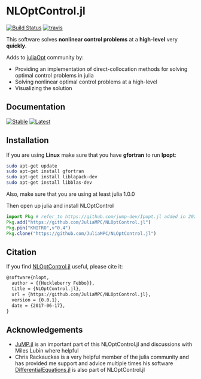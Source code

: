 # NLOptControl.jl

[![Build Status](https://ci.appveyor.com/api/projects/status/f480ahs29c85m6ne?svg=true)](https://ci.appveyor.com/project/huckl3b3rry87/nloptcontrol-jl)
[![travis](https://travis-ci.org/JuliaMPC/NLOptControl.jl.svg?branch=master)](https://travis-ci.org/JuliaMPC/NLOptControl.jl)

This software solves **nonlinear control problems** at a **high-level** very **quickly**.

Adds to [juliaOpt](http://www.juliaopt.org/) community by:

* Providing an implementation of direct-collocation methods for solving optimal control problems in julia
* Solving nonlinear optimal control problems at a high-level
* Visualizing the solution

## Documentation

[![Stable](https://img.shields.io/badge/docs-stable-blue.svg)](https://juliampc.github.io/NLOptControl.jl/stable/)
[![Latest](https://img.shields.io/badge/docs-latest-blue.svg)](https://juliampc.github.io/NLOptControl.jl/latest/)

## Installation

If you are using **Linux** make sure that you have **gfortran** to run **Ipopt**:

```bash
sudo apt-get update
sudo apt-get install gfortran
sudo apt-get install liblapack-dev
sudo apt-get install libblas-dev
```

Also, make sure that you are using at least julia 1.0.0

Then open up julia and install NLOptControl

```julia
import Pkg # refer_to https://github.com/jump-dev/Ipopt.jl added in 20220420
Pkg.add("https://github.com/JuliaMPC/NLOptControl.jl")
Pkg.pin("KNITRO",v"0.4")
Pkg.clone("https://github.com/JuliaMPC/NLOptControl.jl")
```

## Citation

If you find [NLOptControl.jl](https://github.com/JuliaMPC/NLOptControl.jl) useful, please cite it:

```LaTeX
@software{nlopt,
  author = {{Huckleberry Febbo}},
  title = {NLOptControl.jl},
  url = {https://github.com/JuliaMPC/NLOptControl.jl},
  version = {0.0.1},
  date = {2017-06-17},
}
```

## Acknowledgements

* [JuMP.jl](https://jump.readthedocs.io/en/latest/) is an important part of this NLOptControl.jl and discussions with Miles Lubin where helpful
* Chris Rackauckas is a very helpful member of the julia community and has provided me support and advice multiple times his software [DifferentialEquations.jl](https://github.com/JuliaDiffEq/DifferentialEquations.jl) is also part of NLOptControl.jl
